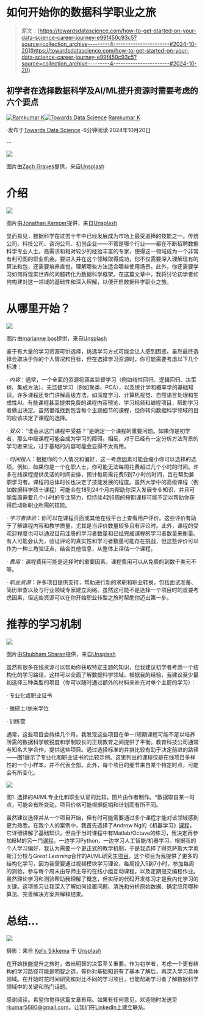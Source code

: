 # 如何开始你的数据科学职业之旅

> 原文：[https://towardsdatascience.com/how-to-get-started-on-your-data-science-career-journey-e99f450c93c5?source=collection_archive---------4-----------------------#2024-10-20](https://towardsdatascience.com/how-to-get-started-on-your-data-science-career-journey-e99f450c93c5?source=collection_archive---------4-----------------------#2024-10-20)

## 初学者在选择数据科学及AI/ML提升资源时需要考虑的六个要点

[](https://medium.com/@rkumar5680?source=post_page---byline--e99f450c93c5--------------------------------)[![Ramkumar K](../Images/37695331380b695bbc3b3a23eae6a267.png)](https://medium.com/@rkumar5680?source=post_page---byline--e99f450c93c5--------------------------------)[](https://towardsdatascience.com/?source=post_page---byline--e99f450c93c5--------------------------------)[![Towards Data Science](../Images/a6ff2676ffcc0c7aad8aaf1d79379785.png)](https://towardsdatascience.com/?source=post_page---byline--e99f450c93c5--------------------------------) [Ramkumar K](https://medium.com/@rkumar5680?source=post_page---byline--e99f450c93c5--------------------------------)

·发布于[Towards Data Science](https://towardsdatascience.com/?source=post_page---byline--e99f450c93c5--------------------------------) ·6分钟阅读·2024年10月20日

--

![](../Images/ddc0b9f6ac8b61992b130dc9119f7e3f.png)

图片由[Zach Graves](https://unsplash.com/@zgraves?utm_source=medium&utm_medium=referral)提供，来自[Unsplash](https://unsplash.com/?utm_source=medium&utm_medium=referral)

# 介绍

![](../Images/9bab7b3b9c730587cf8721123ed77b51.png)

图片由[Jonathan Kemper](https://unsplash.com/@jupp?utm_source=medium&utm_medium=referral)提供，来自[Unsplash](https://unsplash.com/?utm_source=medium&utm_medium=referral)

显而易见，数据科学在过去十年中已经发展成为市场上最受追捧的技能之一。传统公司、科技公司、咨询公司、初创企业——不管是哪个行业——都在不断招聘数据科学专业人士。高需求和相对较少的经验丰富的专家，使得这一领域成为一个非常有利可图的职业机会。要进入并在这个领域取得成功，你不仅需要深入理解现有的算法和包，还需要培养直觉，理解哪些方法适合哪些使用场景。此外，你还需要学习如何将现实世界的问题转化为数据科学框架。在这篇文章中，我将讨论初学者如何构建对这一领域的基础性和深入理解，以便开启数据科学职业之旅。

# 从哪里开始？

![](../Images/7f396b76988360034c9dfe9c0931e1ac.png)

图片由[marianne bos](https://unsplash.com/@mariannebos?utm_source=medium&utm_medium=referral)提供，来自[Unsplash](https://unsplash.com/?utm_source=medium&utm_medium=referral)

鉴于有大量的学习资源可供选择，挑选学习方式可能会让人感到困惑。虽然最终选择会取决于你的个人情况和目标，但在选择学习资源时，你可能需要考虑以下几个标准：

· *内容*：通常，一个全面的资源将涵盖监督学习（例如线性回归、逻辑回归、决策树、集成方法）、无监督学习（例如聚类、PCA），以及统计学和概率学的基础知识。许多课程还专门讲解高级方法，如深度学习、计算机视觉、自然语言处理和生成性AI。有些课程甚至提供免费的课程内容预览、学习视频和编程项目，帮助学习者做出决定。虽然很难找到包含每个主题细节的课程，但你转向数据科学领域的目的应该决定了课程的选择。

· *受众*：“谁会从这门课程中受益？”是确定一个课程的重要问题。如果你是初学者，那么中级课程可能会成为学习的障碍。相反，对于已经有一定分析方法背景的学习者来说，过于基础的内容可能会显得不太有用。

· *时间投入*：根据你的个人情况和偏好，这一考虑因素可能会缩小你可以选择的选项。例如，如果你是一个在职人士，你可能无法每周花费超过几个小时的时间。许多在线课程提供灵活的时间安排，预计每周需花费5到7小时的时间，旨在帮助兼职学习者。课程的总体时长也决定了技能发展的程度。虽然大学中的高级课程（例如数据科学硕士课程）可能会在18到24个月内帮助你深入发展专业知识，并且可能每周需要几个小时的专注努力，但持续4到6周的短期课程可能不足以帮助你获得启动新职业所需的技能。

· *学习者体验*：你可以在课程页面或其他在线平台上查看用户评价。这些评价有助于了解课程内容和教学质量，尤其是当评价数量较多且有评论时。此外，课程的受欢迎程度也可以通过目前注册的学习者数量和已经完成课程的学习者数量来衡量。有人可能会认为，验证评论的真实性和学习者数量可能存在挑战，但这些评价可以作为一种三角验证点，结合其他信息，从整体上评估一个课程。

· *费用*：课程费用可能是选择时的重要因素。课程费用可以从免费的到数千美元不等。

· *职业资源*：许多项目提供支持，帮助进行新的求职和职业转换，包括面试准备、简历审查以及与行业领域专家建立网络。虽然这可能不是选择一个项目时的首要考虑因素，但这些资源可以在你开始职业转型之旅时帮助你迈出第一步。

# 推荐的学习机制

![](../Images/53b1a367031411ce75e9420cff101c0b.png)

图片由[Shubham Sharan](https://unsplash.com/@shubhamsharan?utm_source=medium&utm_medium=referral)提供，来自[Unsplash](https://unsplash.com/?utm_source=medium&utm_medium=referral)

虽然有很多在线资源可以帮助你获取特定主题的知识，但我建议初学者考虑一个结构化的学习路径，这样可以全面了解数据科学领域。根据我的经验，我建议至少最初选择三种类型的项目（你可以随时通过额外的材料来补充对单个主题的学习）：

· 专业化或职业证书

· 微硕士/纳米学位

· 训练营

通常，这些项目会持续几个月。我发现这些项目在单一/短期课程可能不足以培养所需的数据科学敏锐度和学制较长的正规教育之间提供了平衡。教育科技公司通常与知名大学合作，提供这些项目。通过选择标准的并排比较有助于决定前进的路径——图1展示了专业化和职业证书的比较示例。这里列出的课程仅是在线项目多样性的一个小样本，并不代表全部。此外，每个项目的细节来自某个特定时点，可能会有所变化。

![](../Images/f7553289419daca25f461bf9e3510177.png)

图1\. 选择的AI/ML专业化和职业认证的比较。图片由作者制作。*数据取自某一时点，可能会有所变动。项目价格可能根据促销和计划而有所不同。

虽然建议选择并从一个项目开始，但有时可能需要通过多个课程才能对该领域感到更为熟悉。在我个人的案例中，我首先选择了Andrew Ng的《机器学习》[课程](https://www.coursera.org/specializations/machine-learning-introduction)，它详细讲解了基础知识，但由于当时课程中有Matlab/Octave的练习，我决定再参加IBM的另一门[课程](https://www.coursera.org/professional-certificates/ibm-data-science)，一边学习Python，一边学习人工智能/机器学习。根据我的个人学习偏好，我认为需要一个更正式的教学机制，于是我选择了得克萨斯大学奥斯汀分校与*Great Learning*合作的AI/ML研究生[项目](https://onlineexeced.mccombs.utexas.edu/online-ai-machine-learning-course)。这个项目为我提供了更多的结构化学习，因为我需要通过视频模块学习理论，每周投入5到7小时，参加每周的测验，参与每个周末由导师主导的在线小组互动课程，以及定期提交编程作业。虽然理论学习和测验帮助我理解了概念，但实际的代码开发练习才是我内化学习的关键。这项练习让我深入了解如何设置问题、清洗和分析原始数据、确定应用哪种算法、完善解决方案并解释结果。

# 总结…

![](../Images/977c3affa248301332b19cf3c8d8827d.png)

摄影：来自 [Kelly Sikkema](https://unsplash.com/@kellysikkema?utm_source=medium&utm_medium=referral) 于 [Unsplash](https://unsplash.com/?utm_source=medium&utm_medium=referral)

在开始技能提升之旅时，做出明智的决策至关重要。作为初学者，考虑一个更有结构的学习路径可能是明智之选，等你对基础知识有了基本了解后，再深入学习具体领域。在开始时花时间研究和对比不同的学习项目，也能帮助学习者了解数据科学领域中的关键和热门话题。

感谢阅读。希望你觉得这篇文章有用。如果有任何意见，欢迎随时发送至 [rkumar5680@gmail.com](mailto:rkumar5680@gmail.com)。让我们在[LinkedIn](https://www.linkedin.com/in/ramkumar-karuppiah-4458414/)上建立联系。
